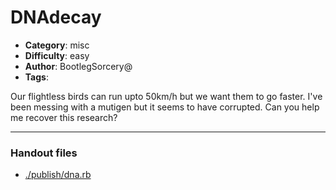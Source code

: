 DNAdecay
======================

- **Category**: misc
- **Difficulty**: easy
- **Author**: BootlegSorcery@
- **Tags**: 

Our flightless birds can run upto 50km/h but we want them to go faster. I've been messing with a mutigen but it seems to have corrupted. Can you help me recover this research?

---

### Handout files

- [./publish/dna.rb](./publish/dna.rb)
